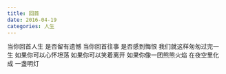 ```yaml
---
title: 回首
date: 2016-04-19
categories: 人生
---
```


当你回首人生
是否留有遗憾<!--more-->
当你回首往事
是否感到悔恨
我们就这样匆匆过完一生
如果你可以心怀坦荡
如果你可以笑着离开
如果你像一团熊熊火焰
在夜空里化成
一盏明灯